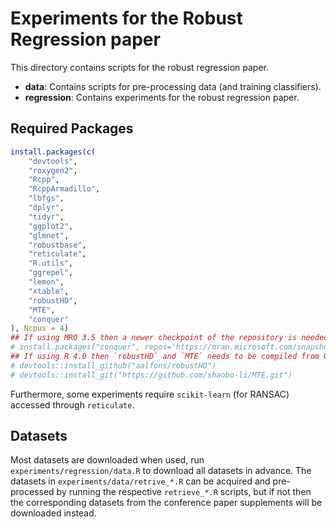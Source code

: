 # Experiments for the Robust Regression paper

This directory contains scripts for the robust regression paper.

- __data__: Contains scripts for pre-processing data (and training classifiers).
- __regression__: Contains experiments for the robust regression paper.


## Required Packages

```R
install.packages(c(
    "devtools",
    "roxygen2",
    "Rcpp",
    "RcppArmadillo",
    "lbfgs",
    "dplyr",
    "tidyr",
    "ggplot2",
    "glmnet",
    "robustbase",
    "reticulate",
    "R.utils",
    "ggrepel",
    "lemon",
    "xtable",
    "robustHD",
    "MTE",
    "conquer"
), Ncpus = 4)
## If using MRO 3.5 then a newer checkpoint of the repository is needed for `conquer`:
# install.packages("conquer", repos='https://mran.microsoft.com/snapshot/2020-08-28', Ncpus = 4)
## If using R 4.0 then `robustHD` and `MTE` needs to be compiled from Github:
# devtools::install_github("aalfons/robustHD")
# devtools::install_git("https://github.com/shaobo-li/MTE.git")
```

Furthermore, some experiments require `scikit-learn` (for RANSAC) accessed through `reticulate`.

## Datasets

Most datasets are downloaded when used, run `experiments/regression/data.R` to download all datasets in advance.
The datasets in `experiments/data/retrive_*.R` can be acquired and pre-processed by running the respective `retrieve_*.R` scripts, but if not then the corresponding datasets from the conference paper supplements will be downloaded instead.
